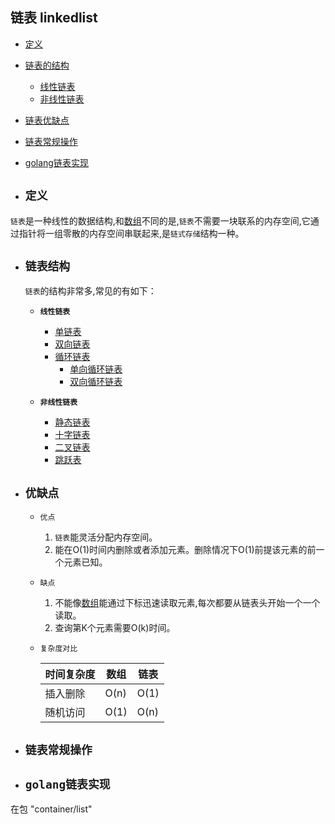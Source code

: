 ## 链表 linkedlist

- [定义](#1)
- [链表的结构](#2)  
    - [线性链表](#21)
    - [非线性链表](#22)
- [链表优缺点](#3)
- [链表常规操作](#4)
- [golang链表实现](#5)



- ## <i id="1"></i>**`定义`**  
`链表`是一种线性的数据结构,和[数组](../array)不同的是,`链表`不需要一块联系的内存空间,它通过指针将一组零散的内存空间串联起来,是`链式存储`结构一种。

- ## <i id="2"></i>**`链表结构`**  
    `链表`的结构非常多,常见的有如下：</br>

    - <i id="21"></i>**`线性链表`**   
        - [单链表](./single_linkedlist)
        - [双向链表](./double_linkedlist)
        - [循环链表](./circular_linkedlist)
            - [单向循环链表](./circular_linkedlist/single_circular_linkedlist)
            - [双向循环链表](./circular_linkedlist/double_circular_linkedlist)
    
    - <i id="22"></i>**`非线性链表`**  
        - [静态链表](./static_linkedlist)
        - [十字链表](./orthogonal_list)
        - [二叉链表]()
        - [跳跃表](./skip_list)



- ## <i id="3"></i>**`优缺点`**  
    - `优点`  
        1. `链表`能灵活分配内存空间。</br>
        2. 能在O(1)时间内删除或者添加元素。删除情况下O(1)前提该元素的前一个元素已知。 </br>

    - `缺点`  
        1. 不能像[数组](../array)能通过下标迅速读取元素,每次都要从链表头开始一个一个读取。</br> 
        2. 查询第K个元素需要O(k)时间。</br>

    - `复杂度对比` 

        时间复杂度 | 数组 | 链表   
        ---- | ---- | ----   
        插入删除| O(n) | O(1)  
        随机访问| O(1) | O(n)  


- ## <i id="4"></i>**`链表常规操作`** 


- ## <i id="5"></i>**`golang链表实现`**  
在包 "container/list"

